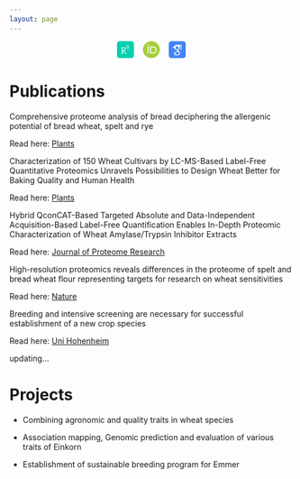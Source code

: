 ```yaml
---
layout: page
---
```


<div align="center">
<a href="https://www.researchgate.net/profile/Muhammad_Afzal118" target="_blank"><img src="/assets/img/researchgate_icon_130843.png" title="Research Gate" alt="Research Gate" height="30"></a> &nbsp;&nbsp; <a href="https://orcid.org/0000-0002-1020-4133" target="_blank"><img src="/assets/img/orcid_icon_130865.png" title="ORCID" alt="ORCID" height="30"></a> &nbsp;&nbsp; <a href="https://scholar.google.com/citations?user=LiKNUFkAAAAJ&hl=en" target="_blank"><img src="/assets/img/google_scholar_icon_130918.png" title="Google Scholar" alt="Google Scholar" height="30"></a>
</div>

# Publications

Comprehensive proteome analysis of bread deciphering the allergenic potential of bread wheat, spelt and rye

Read here: [Plants](https://www.sciencedirect.com/science/article/abs/pii/S1874391921002177)

Characterization of 150 Wheat Cultivars by LC-MS-Based Label-Free Quantitative Proteomics Unravels Possibilities to Design Wheat Better for Baking Quality and Human Health

Read here: [Plants](https://www.mdpi.com/2223-7747/10/3/424)

Hybrid QconCAT-Based Targeted Absolute and Data-Independent Acquisition-Based Label-Free Quantification Enables In-Depth Proteomic Characterization of Wheat Amylase/Trypsin Inhibitor Extracts

Read here: [Journal of Proteome Research](https://pubs.acs.org/doi/abs/10.1021/acs.jproteome.0c00752)

High-resolution proteomics reveals differences in the proteome of spelt and bread wheat flour representing targets for research on wheat sensitivities

Read here: [Nature](https://www.nature.com/articles/s41598-020-71712-5)

Breeding and intensive screening are necessary for successful establishment of a new crop species

Read here: [Uni Hohenheim](https://weizen.uni-hohenheim.de/fileadmin/einrichtungen/lsa-weizen/Bilder/Longin/Emmer_MLR_Agro.pdf)

updating...

# Projects

- Combining agronomic and quality traits in wheat species

- Association mapping, Genomic prediction and evaluation of various traits of Einkorn

- Establishment of sustainable breeding program for Emmer
